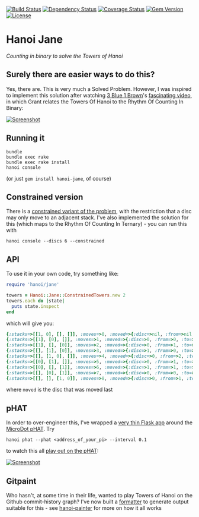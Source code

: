 [![Build Status](http://img.shields.io/travis/pikesley/hanoi-jane.svg?style=flat-square)](https://travis-ci.org/pikesley/hanoi-jane)
[![Dependency Status](http://img.shields.io/gemnasium/pikesley/hanoi-jane.svg?style=flat-square)](https://gemnasium.com/pikesley/hanoi-jane)
[![Coverage Status](http://img.shields.io/coveralls/pikesley/hanoi-jane.svg?style=flat-square)](https://coveralls.io/r/pikesley/hanoi-jane)
[![Gem Version](http://img.shields.io/gem/v/hanoi-jane.svg?style=flat-square)](https://rubygems.org/gems/hanoi-jane)
[![License](http://img.shields.io/:license-mit-blue.svg?style=flat-square)](http://pikesley.mit-license.org)

# Hanoi Jane

_Counting in binary to solve the Towers of Hanoi_

## Surely there are easier ways to do this?

Yes, there are. This is very much a Solved Problem. However, I was inspired to implement this solution after watching [3 Blue 1 Brown](https://www.youtube.com/channel/UCYO_jab_esuFRV4b17AJtAw)'s [fascinating video](https://www.youtube.com/watch?v=2SUvWfNJSsM), in which Grant relates the Towers Of Hanoi to the Rhythm Of Counting In Binary:

[![Screenshot](https://i.imgur.com/mXsl57y.png)](https://www.youtube.com/watch?v=2SUvWfNJSsM)

## Running it

    bundle
    bundle exec rake
    bundle exec rake install
    hanoi console

(or just `gem install hanoi-jane`, of course)

## Constrained version

There is a [constrained variant of the problem](https://www.youtube.com/watch?v=bdMfjfT0lKk), with the restriction that a disc may only move to an adjacent stack. I've also implemented the solution for this (which maps to the Rhythm Of Counting In Ternary) - you can run this with

    hanoi console --discs 6 --constrained

## API

To use it in your own code, try something like:

```ruby
require 'hanoi/jane'

towers = Hanoi::Jane::ConstrainedTowers.new 2
towers.each do |state|
  puts state.inspect
end
```

which will give you:

```ruby
{:stacks=>[[1, 0], [], []], :moves=>0, :moved=>{:disc=>nil, :from=>nil, :to=>nil}, :ternary=>"00"}
{:stacks=>[[1], [0], []], :moves=>1, :moved=>{:disc=>0, :from=>0, :to=>1}, :ternary=>"01"}
{:stacks=>[[1], [], [0]], :moves=>2, :moved=>{:disc=>0, :from=>1, :to=>2}, :ternary=>"02"}
{:stacks=>[[], [1], [0]], :moves=>3, :moved=>{:disc=>1, :from=>0, :to=>1}, :ternary=>"10"}
{:stacks=>[[], [1, 0], []], :moves=>4, :moved=>{:disc=>0, :from=>2, :to=>1}, :ternary=>"11"}
{:stacks=>[[0], [1], []], :moves=>5, :moved=>{:disc=>0, :from=>1, :to=>0}, :ternary=>"12"}
{:stacks=>[[0], [], [1]], :moves=>6, :moved=>{:disc=>1, :from=>1, :to=>2}, :ternary=>"20"}
{:stacks=>[[], [0], [1]], :moves=>7, :moved=>{:disc=>0, :from=>0, :to=>1}, :ternary=>"21"}
{:stacks=>[[], [], [1, 0]], :moves=>8, :moved=>{:disc=>0, :from=>1, :to=>2}, :ternary=>"22"}
```
where `moved` is the disc that was moved last

## pHAT

In order to over-engineer this, I've wrapped a [very thin Flask app](https://github.com/pikesley/pHAT-REST) around the [MicroDot pHAT](https://shop.pimoroni.com/products/microdot-phat). Try

    hanoi phat --phat <address_of_your_pi> --interval 0.1

to watch this all [play out on the pHAT](https://www.youtube.com/watch?v=LT3HNsVxhM8):

[![Screenshot](https://i.imgur.com/yrK3isK.png)](https://www.youtube.com/watch?v=LT3HNsVxhM8)

## Gitpaint

Who hasn't, at some time in their life, wanted to play Towers of Hanoi on the Github commit-history graph? I've now built a [formatter](https://github.com/pikesley/hanoi-jane/blob/master/lib/hanoi/jane/formatters/github.rb) to generate output suitable for this - see [hanoi-painter](https://github.com/pikesley/hanoi-painter) for more on how it all works
